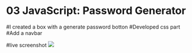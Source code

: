 # 03 JavaScript: Password Generator

#I created a box with a generate password botton
#Developed css part
#Add a navbar 

#live screenshot
![]("https://setaremehr.github.io/homework3/")

